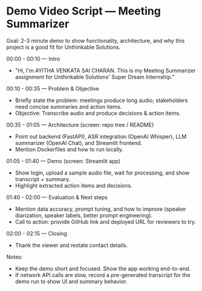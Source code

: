 # Demo Video Script — Meeting Summarizer

Goal: 2-3 minute demo to show functionality, architecture, and why this project is a good fit for Unthinkable Solutions.

00:00 - 00:10 — Intro
- "Hi, I'm AYITHA VENKATA SAI CHARAN. This is my Meeting Summarizer assignment for Unthinkable Solutions' Super Dream Internship."

00:10 - 00:35 — Problem & Objective
- Briefly state the problem: meetings produce long audio; stakeholders need concise summaries and action items.
- Objective: Transcribe audio and produce decisions & action items.

00:35 - 01:05 — Architecture (screen: repo tree / README)
- Point out backend (FastAPI), ASR integration (OpenAI Whisper), LLM summarizer (OpenAI Chat), and Streamlit frontend.
- Mention Dockerfiles and how to run locally.

01:05 - 01:40 — Demo (screen: Streamlit app)
- Show login, upload a sample audio file, wait for processing, and show transcript + summary.
- Highlight extracted action items and decisions.

01:40 - 02:00 — Evaluation & Next steps
- Mention data accuracy, prompt tuning, and how to improve (speaker diarization, speaker labels, better prompt engineering).
- Call to action: provide GitHub link and deployed URL for reviewers to try.

02:00 - 02:15 — Closing
- Thank the viewer and restate contact details.

Notes:
- Keep the demo short and focused. Show the app working end-to-end.
- If network API calls are slow, record a pre-generated transcript for the demo run to show UI and summary behavior.
